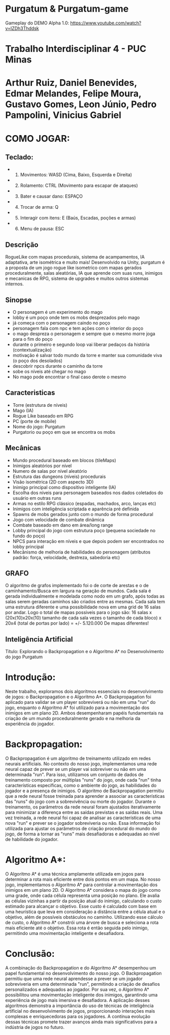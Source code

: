 # Purgatum & Purgatum-game
Gameplay do DEMO Alpha 1.0: https://www.youtube.com/watch?v=IZDh3Thddsk
# Trabalho Interdisciplinar 4 - PUC Minas
# Arthur Ruiz, Daniel Benevides, Edmar Melandes, Felipe Moura, Gustavo Gomes, Leon Júnio, Pedro Pampolini, Vinicius Gabriel
# COMO JOGAR:
## Teclado:
* 1. Movimentos: WASD (Cima, Baixo, Esquerda e Direita)
* 2. Rolamento: CTRL (Movimento para escapar de ataques)
* 3. Bater e causar dano: ESPAÇO
* 4. Trocar de arma: Q
* 5. Interagir com itens: E (Baús, Escadas, poções e armas)
* 6. Menu de pausa: ESC
## Descrição
RogueLike com mapas procedurais, sistema de acampamentos, IA adaptativa, arte isométrica e muito mais! Desenvolvido na Unity, purgatum é a proposta de um jogo rogue like isometrico com mapas gerados proceduralmente, salas aleatórias, IA que aprende com suas runs, inimigos e mecanicas de RPG, sistema de upgrades e muitos outros sistemas internos.

## Sinopse

- O personagem é um experimento do mago
- lobby é um poço onde tem os mobs desprezados pelo mago
- já começa com o personagem caindo no poço
- personagem fala com npc e tem ações com o interior do poço
- o mago despreza o personagem e sempre que o mesmo morre joga para o fim do poço
- durante o primeiro e segundo loop vai liberar pedaços da história (contextualização)
- motivação é salvar todo mundo da torre e manter sua comunidade viva (o poço dos desolados)
- descobrir npcs durante o caminho da torre
- sobe os níveis até chegar no mago
- No mago pode encontrar o final caso derote o mesmo


## Caracteristicas

- Torre (estrutura de níveis)
- Mago (IA)
- Rogue Like baseado em RPG
- PC (porte de mobile)
- Nome do jogo: Purgatum
- Purgatorio ou poço em que se encontra os mobs

## Mecânicas

- Mundo procedural baseado em blocos (tileMaps)
- Inimigos aleatórios por nível
- Numero de salas por nível aleatório
- Estrutura das dungeons (níveis) procedurais
- Visão isométrica (2D com aspecto 3D)
- Inimigo principal como dispositivo inteligente (IA)
- Escolha dos níveis para personagem baseados nos dados coletados do usuário em outras runs
- Armas no estilo RPG clássico (espadas, machados, arco, lanças etc)
- Inimigos com inteligência scriptada e aparência pré definida
- Spawns de mobs gerados junto com o mundo de forma procedural
- Jogo com velocidade de combate dinâmica
- Combate baseado em dano em área/long range
- Lobby principal do jogo com estrutura poço (pequena sociedade no fundo do poço)
- NPCS para interação em níveis e que depois podem ser encontrados no lobby principal
- Mecânismo de melhoria de habilidades do personagem (atributos padrão: força, velocidade, destreza, sabedoria etc)
## GRAFO
O algoritmo de grafos implementado foi o de corte de arestas e o de caminhamento/Busca em largura na geração de mundos. Cada sala é gerada individualmente e modelada como nodo em um grafo, após todas as salas serem geradas caminhos são criados entre as mesmas. Cada sala tem uma estrutura diferente e uma possibilidade nova em uma grid de 16 salas por andar. Logo o total de mapas possiveis para o jogo são: 16 salas x (20x(10)x20x(10) tamanho de cada sala vezes o tamanho de cada bloco) x 20x4  (total de portas por lado) = +/- 5.120.000 De mapas diferentes!
## Inteligência Artificial
Título: Explorando o Backpropagation e o Algoritmo A* no Desenvolvimento do jogo Purgatum
# Introdução:
Neste trabalho, exploramos dois algoritmos essenciais no desenvolvimento de jogos: o Backpropagation e o Algoritmo A*. O Backpropagation foi aplicado para validar se um player sobreviverá ou não em uma "run" do jogo, enquanto o Algoritmo A* foi utilizado para a movimentação dos inimigos em um plano 2D. Ambos desempenharam papéis fundamentais na criação de um mundo proceduralmente gerado e na melhoria da experiência do jogador.
# Backpropagation:
O Backpropagation é um algoritmo de treinamento utilizado em redes neurais artificiais. No contexto do nosso jogo, implementamos uma rede neural capaz de prever se um player vai sobreviver ou não em uma determinada "run". Para isso, utilizamos um conjunto de dados de treinamento composto por múltiplas "runs" do jogo, onde cada "run" tinha características específicas, como o ambiente do jogo, as habilidades do jogador e a presença de inimigos. O algoritmo de Backpropagation permitiu que a rede neural fosse treinada para aprender a associar as características das "runs" do jogo com a sobrevivência ou morte do jogador. Durante o treinamento, os parâmetros da rede neural foram ajustados iterativamente para minimizar a diferença entre as saídas previstas e as saídas reais. Uma vez treinada, a rede neural foi capaz de analisar as características de uma nova "run" e prever se o jogador sobreviveria ou não. Essa informação foi utilizada para ajustar os parâmetros de criação procedural do mundo do jogo, de forma a tornar as "runs" mais desafiadoras e adequadas ao nível de habilidade do jogador.
# Algoritmo A*:
O Algoritmo A* é uma técnica amplamente utilizada em jogos para determinar a rota mais eficiente entre dois pontos em um mapa. No nosso jogo, implementamos o Algoritmo A* para controlar a movimentação dos inimigos em um plano 2D.
O Algoritmo A* considera o mapa do jogo como uma grade, onde cada célula representa uma posição no plano. Ele avalia as células vizinhas a partir da
posição atual do inimigo, calculando o custo estimado para alcançar o objetivo. Esse custo é calculado com base em uma heurística que leva em consideração a distância entre a célula atual e o objetivo, além de possíveis obstáculos no caminho. Utilizando esse cálculo de custo, o Algoritmo A* constrói uma árvore de busca e seleciona a rota mais eficiente até o objetivo. Essa rota é então seguida pelo inimigo, permitindo uma movimentação inteligente e desafiadora.
# Conclusão:
A combinação do Backpropagation e do Algoritmo A* desempenhou um papel fundamental no desenvolvimento do nosso jogo. O Backpropagation permitiu que uma rede neural aprendesse a prever se um jogador sobreviveria em uma determinada "run", permitindo a criação de desafios personalizados e adequados ao jogador. Por sua vez, o Algoritmo A* possibilitou uma movimentação inteligente dos inimigos, garantindo uma experiência de jogo mais imersiva e desafiadora. A aplicação desses algoritmos demonstra a importância do uso de técnicas de inteligência artificial no desenvolvimento de jogos, proporcionando interações mais complexas e enriquecedoras para os jogadores. A contínua evolução dessas técnicas promete trazer avanços ainda mais significativos para a indústria de jogos no futuro.
